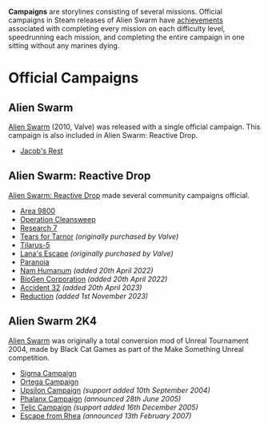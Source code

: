 **Campaigns** are storylines consisting of several missions. Official campaigns in Steam releases of Alien Swarm have [achievements](steam-achievements.md) associated with completing every mission on each difficulty level, speedrunning each mission, and completing the entire campaign in one sitting without any marines dying.

# Official Campaigns

## Alien Swarm

[Alien Swarm](alien-swarm.md) (2010, Valve) was released with a single official campaign. This campaign is also included in Alien Swarm: Reactive Drop.

- [Jacob's Rest](jacobs-rest.md)

## Alien Swarm: Reactive Drop

[Alien Swarm: Reactive Drop](reactive-drop.md) made several community campaigns official.

- [Area 9800](area-9800.md)
- [Operation Cleansweep](operation-cleansweep.md)
- [Research 7](research-7.md)
- [Tears for Tarnor](tears-for-tarnor.md) *(originally purchased by Valve)*
- [Tilarus-5](tilarus-5.md)
- [Lana's Escape](lanas-escape.md) *(originally purchased by Valve)*
- [Paranoia](paranoia.md)
- [Nam Humanum](nam-humanum.md) *(added 20th April 2022)*
- [BioGen Corporation](biogen-corporation.md) *(added 20th April 2022)*
- [Accident 32](accident-32.md) *(added 20th April 2023)*
- [Reduction](reduction.md) *(added 1st November 2023)*

## Alien Swarm 2K4

[Alien Swarm](alien-swarm-2k4.md) was originally a total conversion mod of Unreal Tournament 2004, made by Black Cat Games as part of the Make Something Unreal competition.

- [Sigma Campaign](sigma-campaign.md)
- [Ortega Campaign](ortega-campaign.md)
- [Upsilon Campaign](upsilon-campaign.md) *(support added 10th September 2004)*
- [Phalanx Campaign](phalanx-campaign.md) *(announced 28th June 2005)*
- [Telic Campaign](telic-campaign.md) *(support added 16th December 2005)*
- [Escape from Rhea](escape-from-rhea.md) *(announced 13th February 2007)*
